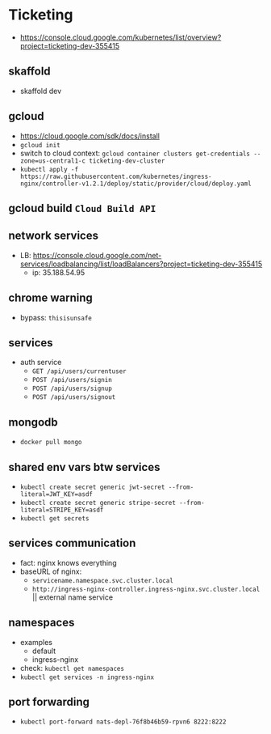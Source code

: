 # Ticketing
- https://console.cloud.google.com/kubernetes/list/overview?project=ticketing-dev-355415

## skaffold
- skaffold dev

## gcloud
- https://cloud.google.com/sdk/docs/install
- `gcloud init`
- switch to cloud context: `gcloud container clusters get-credentials --zone=us-central1-c ticketing-dev-cluster`
- `kubectl apply -f https://raw.githubusercontent.com/kubernetes/ingress-nginx/controller-v1.2.1/deploy/static/provider/cloud/deploy.yaml`

## gcloud build `Cloud Build API`

## network services

- LB: https://console.cloud.google.com/net-services/loadbalancing/list/loadBalancers?project=ticketing-dev-355415
    - ip: 35.188.54.95

## chrome warning
- bypass: `thisisunsafe`

## services
- auth service
    - `GET /api/users/currentuser`
    - `POST /api/users/signin`
    - `POST /api/users/signup`
    - `POST /api/users/signout`

## mongodb
- `docker pull mongo`

## shared env vars btw services
- `kubectl create secret generic jwt-secret --from-literal=JWT_KEY=asdf`
- `kubectl create secret generic stripe-secret --from-literal=STRIPE_KEY=asdf`
- `kubectl get secrets`

## services communication
- fact: nginx knows everything
- baseURL of nginx: 
    - `servicename.namespace.svc.cluster.local`
    - `http://ingress-nginx-controller.ingress-nginx.svc.cluster.local` || external name service


## namespaces
- examples
    - default
    - ingress-nginx
- check: `kubectl get namespaces`
- `kubectl get services -n ingress-nginx`

## port forwarding
- `kubectl port-forward nats-depl-76f8b46b59-rpvn6 8222:8222`